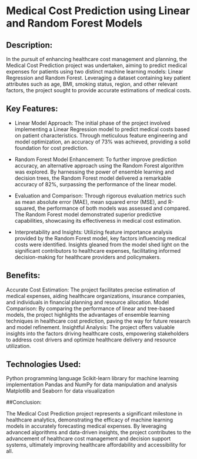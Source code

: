 # Medical Cost Prediction using Linear and Random Forest Models

## Description:

In the pursuit of enhancing healthcare cost management and planning, the Medical Cost Prediction project was undertaken, aiming to predict medical expenses for patients using two distinct machine learning models: Linear Regression and Random Forest. Leveraging a dataset containing key patient attributes such as age, BMI, smoking status, region, and other relevant factors, the project sought to provide accurate estimations of medical costs.

## Key Features:

* Linear Model Approach: The initial phase of the project involved implementing a Linear Regression model to predict medical costs based on patient characteristics. Through meticulous feature engineering and model optimization, an accuracy of 73% was achieved, providing a solid foundation for cost prediction.

* Random Forest Model Enhancement: To further improve prediction accuracy, an alternative approach using the Random Forest algorithm was explored. By harnessing the power of ensemble learning and decision trees, the Random Forest model delivered a remarkable accuracy of 82%, surpassing the performance of the linear model.

* Evaluation and Comparison: Through rigorous evaluation metrics such as mean absolute error (MAE), mean squared error (MSE), and R-squared, the performance of both models was assessed and compared. The Random Forest model demonstrated superior predictive capabilities, showcasing its effectiveness in medical cost estimation.

* Interpretability and Insights: Utilizing feature importance analysis provided by the Random Forest model, key factors influencing medical costs were identified. Insights gleaned from the model shed light on the significant contributors to healthcare expenses, facilitating informed decision-making for healthcare providers and policymakers.

## Benefits:

Accurate Cost Estimation: The project facilitates precise estimation of medical expenses, aiding healthcare organizations, insurance companies, and individuals in financial planning and resource allocation.
Model Comparison: By comparing the performance of linear and tree-based models, the project highlights the advantages of ensemble learning techniques in healthcare cost prediction, paving the way for future research and model refinement.
Insightful Analysis: The project offers valuable insights into the factors driving healthcare costs, empowering stakeholders to address cost drivers and optimize healthcare delivery and resource utilization.

## Technologies Used:

Python programming language
Scikit-learn library for machine learning implementation
Pandas and NumPy for data manipulation and analysis
Matplotlib and Seaborn for data visualization

##Conclusion:

The Medical Cost Prediction project represents a significant milestone in healthcare analytics, demonstrating the efficacy of machine learning models in accurately forecasting medical expenses. By leveraging advanced algorithms and data-driven insights, the project contributes to the advancement of healthcare cost management and decision support systems, ultimately improving healthcare affordability and accessibility for all.

